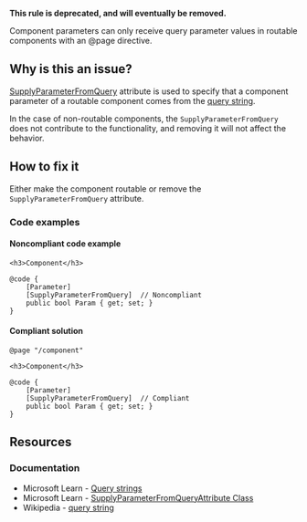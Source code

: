 **This rule is deprecated, and will eventually be removed.**

Component parameters can only receive query parameter values in routable components with an @page directive.

## Why is this an issue?

[SupplyParameterFromQuery](https://learn.microsoft.com/en-us/dotnet/api/microsoft.aspnetcore.components.supplyparameterfromqueryattribute)
attribute is used to specify that a component parameter of a routable component comes from the [query string](https://en.wikipedia.org/wiki/Query_string).

In the case of non-routable components, the `SupplyParameterFromQuery` does not contribute to the functionality, and removing it will
not affect the behavior.

## How to fix it

Either make the component routable or remove the `SupplyParameterFromQuery` attribute.

### Code examples

#### Noncompliant code example

    <h3>Component</h3>
    
    @code {
        [Parameter]
        [SupplyParameterFromQuery]  // Noncompliant
        public bool Param { get; set; }
    }

#### Compliant solution

    @page "/component"
    
    <h3>Component</h3>
    
    @code {
        [Parameter]
        [SupplyParameterFromQuery]  // Compliant
        public bool Param { get; set; }
    }

## Resources

### Documentation

- Microsoft Learn - [Query strings](https://learn.microsoft.com/en-us/aspnet/core/blazor/fundamentals/routing#query-strings)
- Microsoft Learn - [SupplyParameterFromQueryAttribute Class](https://learn.microsoft.com/en-us/dotnet/api/microsoft.aspnetcore.components.supplyparameterfromqueryattribute)
- Wikipedia - [query string](https://en.wikipedia.org/wiki/Query_string)